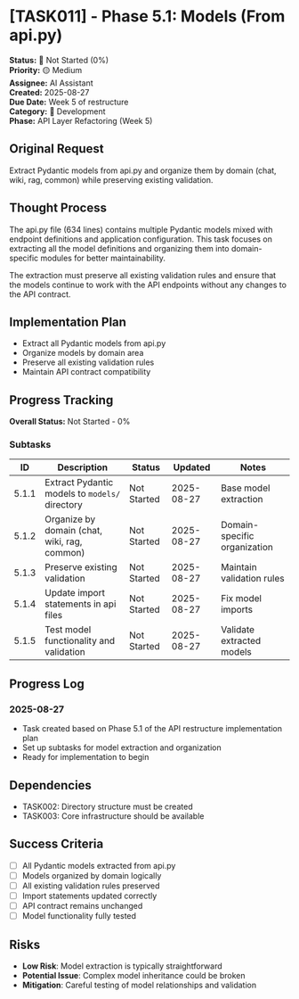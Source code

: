 # [TASK011] - Phase 5.1: Models (From api.py)

**Status:** 🔴 Not Started (0%)  
**Priority:** 🟡 Medium  
**Assignee:** AI Assistant  
**Created:** 2025-08-27  
**Due Date:** Week 5 of restructure  
**Category:** 🔧 Development  
**Phase:** API Layer Refactoring (Week 5)

## Original Request
Extract Pydantic models from api.py and organize them by domain (chat, wiki, rag, common) while preserving existing validation.

## Thought Process
The api.py file (634 lines) contains multiple Pydantic models mixed with endpoint definitions and application configuration. This task focuses on extracting all the model definitions and organizing them into domain-specific modules for better maintainability.

The extraction must preserve all existing validation rules and ensure that the models continue to work with the API endpoints without any changes to the API contract.

## Implementation Plan
- Extract all Pydantic models from api.py
- Organize models by domain area
- Preserve all existing validation rules
- Maintain API contract compatibility

## Progress Tracking

**Overall Status:** Not Started - 0%

### Subtasks
| ID | Description | Status | Updated | Notes |
|----|-------------|--------|---------|-------|
| 5.1.1 | Extract Pydantic models to `models/` directory | Not Started | 2025-08-27 | Base model extraction |
| 5.1.2 | Organize by domain (chat, wiki, rag, common) | Not Started | 2025-08-27 | Domain-specific organization |
| 5.1.3 | Preserve existing validation | Not Started | 2025-08-27 | Maintain validation rules |
| 5.1.4 | Update import statements in api files | Not Started | 2025-08-27 | Fix model imports |
| 5.1.5 | Test model functionality and validation | Not Started | 2025-08-27 | Validate extracted models |

## Progress Log
### 2025-08-27
- Task created based on Phase 5.1 of the API restructure implementation plan
- Set up subtasks for model extraction and organization
- Ready for implementation to begin

## Dependencies
- TASK002: Directory structure must be created
- TASK003: Core infrastructure should be available

## Success Criteria
- [ ] All Pydantic models extracted from api.py
- [ ] Models organized by domain logically
- [ ] All existing validation rules preserved
- [ ] Import statements updated correctly
- [ ] API contract remains unchanged
- [ ] Model functionality fully tested

## Risks
- **Low Risk**: Model extraction is typically straightforward
- **Potential Issue**: Complex model inheritance could be broken
- **Mitigation**: Careful testing of model relationships and validation
